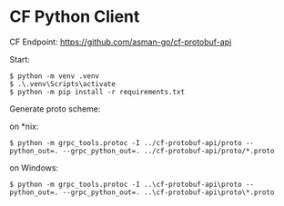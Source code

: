 # CF Python Client

CF Endpoint: https://github.com/asman-go/cf-protobuf-api

Start:

```
$ python -m venv .venv
$ .\.venv\Scripts\activate
$ python -m pip install -r requirements.txt
```

Generate proto scheme:

on *nix:

```
$ python -m grpc_tools.protoc -I ../cf-protobuf-api/proto --python_out=. --grpc_python_out=. ../cf-protobuf-api/proto/*.proto
```

on Windows:

```
$ python -m grpc_tools.protoc -I ..\cf-protobuf-api\proto --python_out=. --grpc_python_out=. ..\cf-protobuf-api\proto\*.proto
```
